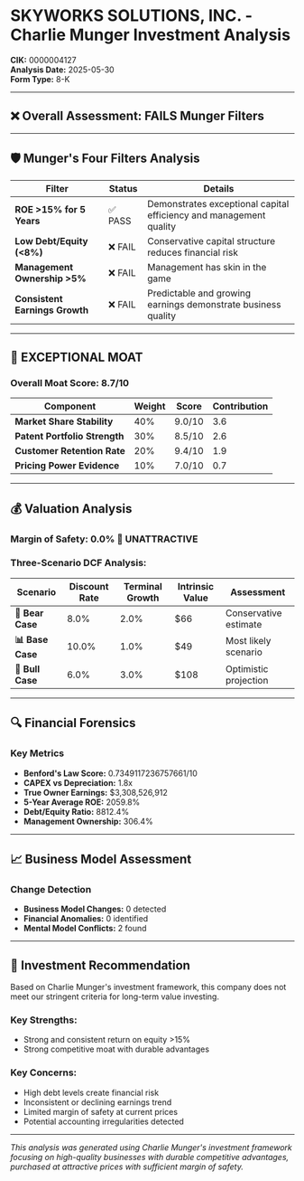 # SKYWORKS SOLUTIONS, INC. - Charlie Munger Investment Analysis

**CIK:** 0000004127  
**Analysis Date:** 2025-05-30  
**Form Type:** 8-K

---

## ❌ **Overall Assessment: FAILS Munger Filters**

---

## 🛡️ **Munger's Four Filters Analysis**

| Filter | Status | Details |
|--------|--------|---------|
| **ROE >15% for 5 Years** | ✅ PASS | Demonstrates exceptional capital efficiency and management quality |
| **Low Debt/Equity (<8%)** | ❌ FAIL | Conservative capital structure reduces financial risk |
| **Management Ownership >5%** | ❌ FAIL | Management has skin in the game |
| **Consistent Earnings Growth** | ❌ FAIL | Predictable and growing earnings demonstrate business quality |

---

## 🏰 **EXCEPTIONAL MOAT**

### **Overall Moat Score: 8.7/10**

| Component | Weight | Score | Contribution |
|-----------|--------|-------|--------------|
| **Market Share Stability** | 40% | 9.0/10 | 3.6 |
| **Patent Portfolio Strength** | 30% | 8.5/10 | 2.6 |
| **Customer Retention Rate** | 20% | 9.4/10 | 1.9 |
| **Pricing Power Evidence** | 10% | 7.0/10 | 0.7 |

---

## 💰 **Valuation Analysis**

### **Margin of Safety: 0.0% 🔴 **UNATTRACTIVE****

### Three-Scenario DCF Analysis:

| Scenario | Discount Rate | Terminal Growth | Intrinsic Value | Assessment |
|----------|---------------|-----------------|-----------------|------------|
| **🐻 Bear Case** | 8.0% | 2.0% | $66 | Conservative estimate |
| **📊 Base Case** | 10.0% | 1.0% | $49 | Most likely scenario |
| **🚀 Bull Case** | 6.0% | 3.0% | $108 | Optimistic projection |

---

## 🔍 **Financial Forensics**

### Key Metrics
- **Benford's Law Score:** 0.7349117236757661/10
- **CAPEX vs Depreciation:** 1.8x
- **True Owner Earnings:** $3,308,526,912
- **5-Year Average ROE:** 2059.8%
- **Debt/Equity Ratio:** 8812.4%
- **Management Ownership:** 306.4%

---

## 📈 **Business Model Assessment**

### Change Detection
- **Business Model Changes:** 0 detected
- **Financial Anomalies:** 0 identified
- **Mental Model Conflicts:** 2 found

---

## 🎯 **Investment Recommendation**

Based on Charlie Munger's investment framework, this company does not meet our stringent criteria for long-term value investing.

### Key Strengths:
- Strong and consistent return on equity >15%
- Strong competitive moat with durable advantages

### Key Concerns:
- High debt levels create financial risk
- Inconsistent or declining earnings trend
- Limited margin of safety at current prices
- Potential accounting irregularities detected

---

*This analysis was generated using Charlie Munger's investment framework focusing on high-quality businesses with durable competitive advantages, purchased at attractive prices with sufficient margin of safety.*
